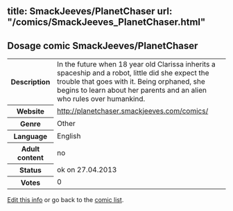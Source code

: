 title: SmackJeeves/PlanetChaser
url: "/comics/SmackJeeves_PlanetChaser.html"
---
Dosage comic SmackJeeves/PlanetChaser
-----------------------------------------

<p id="msg"></p>
<script type="text/javascript">
if (window.location.search === '?edit_info_mail=sent_ok') {
  var elem = document.getElementById("msg");
  elem.innerHTML = 'Edited information sucessfully sent.';
  elem.className = 'ok';
}
</script>
<table class="comicinfo">
<tr>
<th>Description</th><td>In the future when 18 year old Clarissa inherits a spaceship and a robot, little did she expect the trouble that goes with it. Being orphaned, she begins to learn about her parents and an alien who rules over humankind.</td>
</tr>
<tr>
<th>Website</th><td><a href="http://planetchaser.smackjeeves.com/comics/">http://planetchaser.smackjeeves.com/comics/</a></td>
</tr>
<tr>
<th>Genre</th><td>Other</td>
</tr>
<tr>
<th>Language</th><td>English</td>
</tr>
<tr>
<th>Adult content</th><td>no</td>
</tr>
<tr>
<th>Status</th><td>ok on 27.04.2013</td>
</tr>
<tr>
<th>Votes</th><td>0</td>
</tr>
</table>

[Edit this info](SmackJeeves_PlanetChaser_edit.html) or go back to the [comic list](../comic-index.html).
